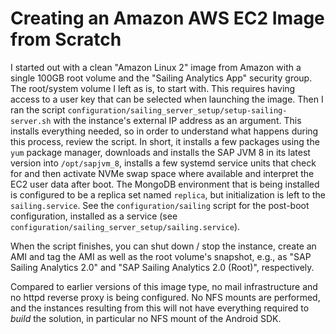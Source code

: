 # Creating an Amazon AWS EC2 Image from Scratch

I started out with a clean "Amazon Linux 2" image from Amazon with a single 100GB root volume and the "Sailing Analytics App" security group. The root/system volume I left as is, to start with. This requires having access to a user key that can be selected when launching the image. Then I ran the script ``configuration/sailing_server_setup/setup-sailing-server.sh`` with the instance's external IP address as an argument. This installs everything needed, so in order to understand what happens during this process, review the script. In short, it installs a few packages using the `yum` package manager, downloads and installs the SAP JVM 8 in its latest version into ``/opt/sapjvm_8``, installs a few systemd service units that check for and then activate NVMe swap space where available and interpret the EC2 user data after boot. The MongoDB environment that is being installed is configured to be a replica set named ``replica``, but initialization is left to the ``sailing.service``. See the ``configuration/sailing`` script for the post-boot configuration, installed as a service (see ``configuration/sailing_server_setup/sailing.service``).

When the script finishes, you can shut down / stop the instance, create an AMI and tag the AMI as well as the root volume's snapshot, e.g., as "SAP Sailing Analytics 2.0" and "SAP Sailing Analytics 2.0 (Root)", respectively.

Compared to earlier versions of this image type, no mail infrastructure and no httpd reverse proxy is being configured. No NFS mounts are performed, and the instances resulting from this will not have everything required to *build* the solution, in particular no NFS mount of the Android SDK.